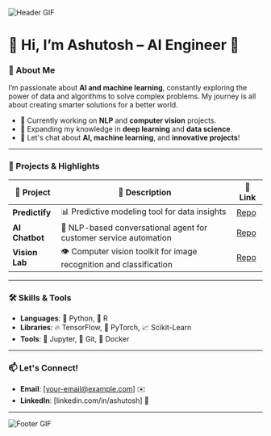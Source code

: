 
![Header GIF](https://media.giphy.com/media/26xBwdIuRJiAIqHwA/giphy.gif) <!-- Replace with a relevant AI-themed GIF -->

# 👋 Hi, I’m Ashutosh – **AI Engineer** 🚀

### 🌟 About Me
I’m passionate about **AI and machine learning**, constantly exploring the power of data and algorithms to solve complex problems. My journey is all about creating smarter solutions for a better world.

- 🔭 Currently working on **NLP** and **computer vision** projects.
- 🌱 Expanding my knowledge in **deep learning** and **data science**.
- 💬 Let's chat about **AI, machine learning**, and **innovative projects**!

---

### 💼 Projects & Highlights 

| 📝 Project       | 📄 Description                                                         | 🔗 Link                                      |
|------------------|-----------------------------------------------------------------------|---------------------------------------------|
| **Predictify**   | 📊 Predictive modeling tool for data insights                         | [Repo](https://github.com/username/Predictify) |
| **AI Chatbot**   | 💬 NLP-based conversational agent for customer service automation     | [Repo](https://github.com/username/AI-Chatbot) |
| **Vision Lab**   | 👁️ Computer vision toolkit for image recognition and classification    | [Repo](https://github.com/username/Vision-Lab) |

---

### 🛠️ Skills & Tools 

- **Languages**: 🐍 Python, 🐧 R
- **Libraries**: 🔥 TensorFlow, 🧠 PyTorch, 📈 Scikit-Learn
- **Tools**: 📓 Jupyter, 🐙 Git, 🐳 Docker

---

### 📫 Let's Connect!
- **Email**: [your-email@example.com] ✉️
- **LinkedIn**: [linkedin.com/in/ashutosh] 🔗

---

![Footer GIF](https://media.giphy.com/media/l0HUpt2s9Pclgt9Vm/giphy.gif) <!-- Replace with another relevant AI-themed GIF -->

